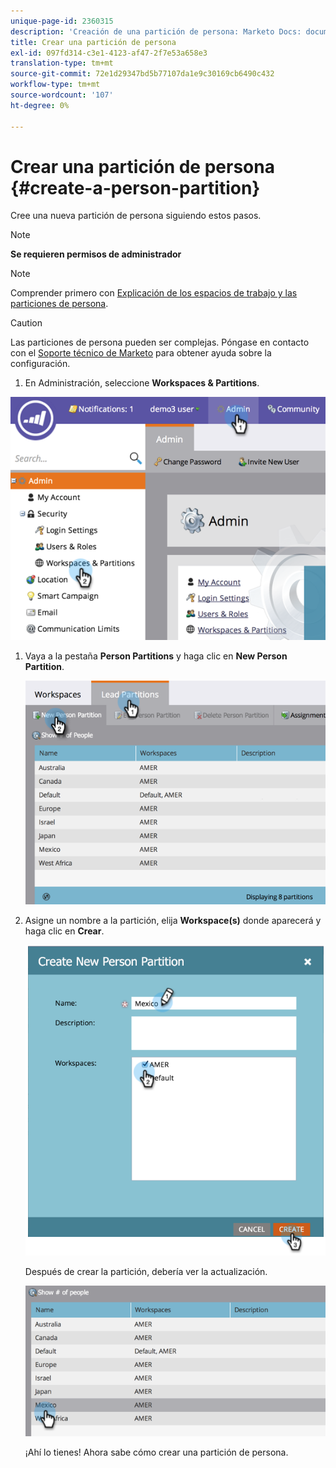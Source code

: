 ```yaml
---
unique-page-id: 2360315
description: 'Creación de una partición de persona: Marketo Docs: documentación del producto'
title: Crear una partición de persona
exl-id: 097fd314-c3e1-4123-af47-2f7e53a658e3
translation-type: tm+mt
source-git-commit: 72e1d29347bd5b77107da1e9c30169cb6490c432
workflow-type: tm+mt
source-wordcount: '107'
ht-degree: 0%

---
```


# Crear una partición de persona {#create-a-person-partition}

Cree una nueva partición de persona siguiendo estos pasos.

>[!NOTE]
>
>**Se requieren permisos de administrador**

>[!NOTE]
>
>Comprender primero con [Explicación de los espacios de trabajo y las particiones de persona](/help/marketo/product-docs/administration/workspaces-and-person-partitions/understanding-workspaces-and-person-partitions.md).

>[!CAUTION]
>
>Las particiones de persona pueden ser complejas. Póngase en contacto con el [Soporte técnico de Marketo](https://nation.marketo.com/t5/Support/ct-p/Support) para obtener ayuda sobre la configuración.

1. En Administración, seleccione **Workspaces &amp; Partitions**.

![](assets/image2014-9-17-11-3a32-3a12.png)

1. Vaya a la pestaña **Person Partitions** y haga clic en **New Person Partition**.

   ![](assets/two-2.png)

1. Asigne un nombre a la partición, elija **Workspace(s)** donde aparecerá y haga clic en **Crear**.

   ![](assets/three-2.png)

   Después de crear la partición, debería ver la actualización.

   ![](assets/four-2.png)

   ¡Ahí lo tienes! Ahora sabe cómo crear una partición de persona.
